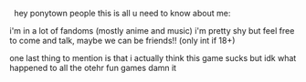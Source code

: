 
 &nbsp;
 hey ponytown people this is all u need to know about me:

i'm in a lot of fandoms (mostly anime and music) i'm pretty shy but feel free to come and talk, maybe we can be friends!! (only int if 18+)

one last thing to mention is that i actually think this game sucks but idk what happened to all the otehr fun games damn it

<!--
**iamgoingtoslay/iamgoingtoslay** is a ✨ _special_ ✨ repository because its `README.md` (this file) appears on your GitHub profile.

Here are some ideas to get you started:

- 🔭 I’m currently working on ...
- 🌱 I’m currently learning ...
- 👯 I’m looking to collaborate on ...
- 🤔 I’m looking for help with ...
- 💬 Ask me about ...
- 📫 How to reach me: ...
- 😄 Pronouns: ...
- ⚡ Fun fact: ...
-->
